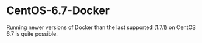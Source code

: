 # CentOS-6.7-Docker
Running newer versions of Docker than the last supported (1.7.1) on CentOS 6.7 is quite possible.

